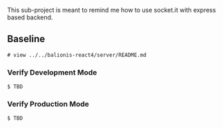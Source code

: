 This sub-project is meant to remind me how to use socket.it with express based backend.

## Baseline

```
# view ../../balionis-react4/server/README.md
```

### Verify Development Mode

```
$ TBD
```

### Verify Production Mode

```
$ TBD
```

